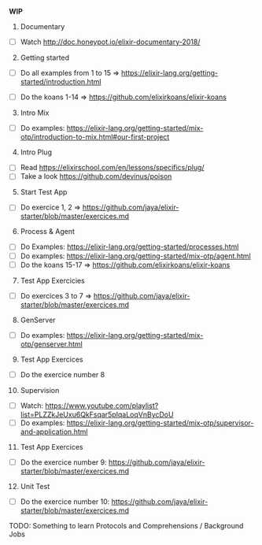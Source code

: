 **WIP**

1) Documentary

- [ ] Watch http://doc.honeypot.io/elixir-documentary-2018/

2) Getting started

- [ ] Do all examples from 1 to 15 => https://elixir-lang.org/getting-started/introduction.html

- [ ] Do the koans 1-14 => https://github.com/elixirkoans/elixir-koans

3) Intro Mix

- [ ] Do examples: https://elixir-lang.org/getting-started/mix-otp/introduction-to-mix.html#our-first-project

4) Intro Plug

- [ ] Read https://elixirschool.com/en/lessons/specifics/plug/
- [ ] Take a look https://github.com/devinus/poison

5) Start Test App

- [ ] Do exercice 1, 2 => https://github.com/jaya/elixir-starter/blob/master/exercices.md

6) Process & Agent

- [ ] Do Examples: https://elixir-lang.org/getting-started/processes.html
- [ ] Do examples: https://elixir-lang.org/getting-started/mix-otp/agent.html
- [ ] Do the koans 15-17 => https://github.com/elixirkoans/elixir-koans

7) Test App Exercicies

- [ ] Do exercices 3 to 7 => https://github.com/jaya/elixir-starter/blob/master/exercices.md

8) GenServer

- [ ] Do examples: https://elixir-lang.org/getting-started/mix-otp/genserver.html

9) Test App Exercices

- [ ] Do the exercice number 8

10) Supervision

- [ ] Watch: https://www.youtube.com/playlist?list=PLZZkJeUxu6QkFsqar5pIqaLoqVnBycDoU
- [ ] Do examples: https://elixir-lang.org/getting-started/mix-otp/supervisor-and-application.html

11) Test App Exercices

- [ ] Do the exercice number 9: https://github.com/jaya/elixir-starter/blob/master/exercices.md

12) Unit Test

- [ ] Do the exercice number 10: https://github.com/jaya/elixir-starter/blob/master/exercices.md

TODO: Something to learn Protocols and Comprehensions / Background Jobs
